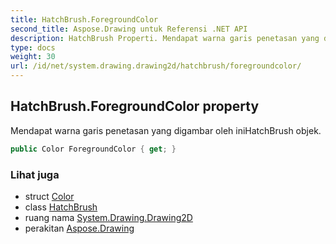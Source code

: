 ```yaml
---
title: HatchBrush.ForegroundColor
second_title: Aspose.Drawing untuk Referensi .NET API
description: HatchBrush Properti. Mendapat warna garis penetasan yang digambar oleh iniHatchBrush objek.
type: docs
weight: 30
url: /id/net/system.drawing.drawing2d/hatchbrush/foregroundcolor/
---
```

## HatchBrush.ForegroundColor property

Mendapat warna garis penetasan yang digambar oleh iniHatchBrush objek.

```csharp
public Color ForegroundColor { get; }
```

### Lihat juga

* struct [Color](../../../system.drawing/color/)
* class [HatchBrush](../)
* ruang nama [System.Drawing.Drawing2D](../../hatchbrush/)
* perakitan [Aspose.Drawing](../../../)


